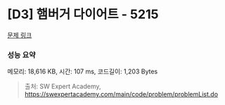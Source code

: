 # [D3] 햄버거 다이어트 - 5215 

[문제 링크](https://swexpertacademy.com/main/code/problem/problemDetail.do?contestProbId=AWT-lPB6dHUDFAVT) 

### 성능 요약

메모리: 18,616 KB, 시간: 107 ms, 코드길이: 1,203 Bytes



> 출처: SW Expert Academy, https://swexpertacademy.com/main/code/problem/problemList.do